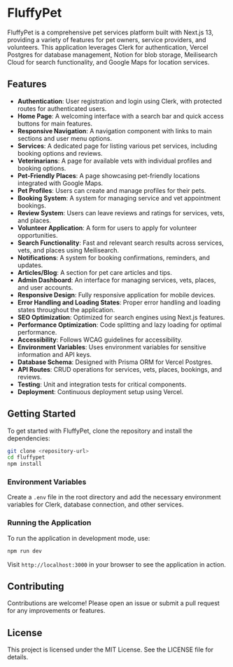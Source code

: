 # FluffyPet

FluffyPet is a comprehensive pet services platform built with Next.js 13, providing a variety of features for pet owners, service providers, and volunteers. This application leverages Clerk for authentication, Vercel Postgres for database management, Notion for blob storage, Meilisearch Cloud for search functionality, and Google Maps for location services.

## Features

- **Authentication**: User registration and login using Clerk, with protected routes for authenticated users.
- **Home Page**: A welcoming interface with a search bar and quick access buttons for main features.
- **Responsive Navigation**: A navigation component with links to main sections and user menu options.
- **Services**: A dedicated page for listing various pet services, including booking options and reviews.
- **Veterinarians**: A page for available vets with individual profiles and booking options.
- **Pet-Friendly Places**: A page showcasing pet-friendly locations integrated with Google Maps.
- **Pet Profiles**: Users can create and manage profiles for their pets.
- **Booking System**: A system for managing service and vet appointment bookings.
- **Review System**: Users can leave reviews and ratings for services, vets, and places.
- **Volunteer Application**: A form for users to apply for volunteer opportunities.
- **Search Functionality**: Fast and relevant search results across services, vets, and places using Meilisearch.
- **Notifications**: A system for booking confirmations, reminders, and updates.
- **Articles/Blog**: A section for pet care articles and tips.
- **Admin Dashboard**: An interface for managing services, vets, places, and user accounts.
- **Responsive Design**: Fully responsive application for mobile devices.
- **Error Handling and Loading States**: Proper error handling and loading states throughout the application.
- **SEO Optimization**: Optimized for search engines using Next.js features.
- **Performance Optimization**: Code splitting and lazy loading for optimal performance.
- **Accessibility**: Follows WCAG guidelines for accessibility.
- **Environment Variables**: Uses environment variables for sensitive information and API keys.
- **Database Schema**: Designed with Prisma ORM for Vercel Postgres.
- **API Routes**: CRUD operations for services, vets, places, bookings, and reviews.
- **Testing**: Unit and integration tests for critical components.
- **Deployment**: Continuous deployment setup using Vercel.

## Getting Started

To get started with FluffyPet, clone the repository and install the dependencies:

```bash
git clone <repository-url>
cd fluffypet
npm install
```

### Environment Variables

Create a `.env` file in the root directory and add the necessary environment variables for Clerk, database connection, and other services.

### Running the Application

To run the application in development mode, use:

```bash
npm run dev
```

Visit `http://localhost:3000` in your browser to see the application in action.

## Contributing

Contributions are welcome! Please open an issue or submit a pull request for any improvements or features.

## License

This project is licensed under the MIT License. See the LICENSE file for details.
